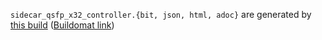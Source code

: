`sidecar_qsfp_x32_controller.{bit, json, html, adoc}` are generated by
[this build](https://github.com/oxidecomputer/quartz/runs/9480327975)
([Buildomat link](https://buildomat.eng.oxide.computer/wg/0/details/01GHVJVDFXSW5ED89V4APYSJPJ/5NyFQQBrb782otDNrrHRNNNFMJM4vGBZca3GdZYFiavlqDZi/01GHVJVY1BH5C2XQN1KZ86NVN2))
